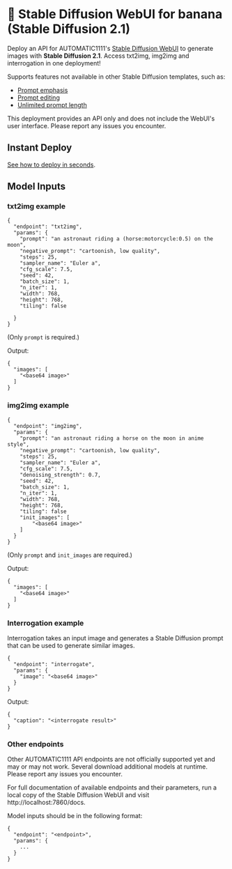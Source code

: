 
# 🍌 Stable Diffusion WebUI for banana (Stable Diffusion 2.1)

Deploy an API for AUTOMATIC1111's [Stable Diffusion WebUI](https://github.com/AUTOMATIC1111/stable-diffusion-webui) to generate images with **Stable Diffusion 2.1**. Access txt2img, img2img and interrogation in one deployment!

Supports features not available in other Stable Diffusion templates, such as:

* [Prompt emphasis](https://github.com/AUTOMATIC1111/stable-diffusion-webui/wiki/Features#attentionemphasis)
* [Prompt editing](https://github.com/AUTOMATIC1111/stable-diffusion-webui/wiki/Features#prompt-editing)
* [Unlimited prompt length](https://github.com/AUTOMATIC1111/stable-diffusion-webui/wiki/Features#infinite-prompt-length)

This deployment provides an API only and does not include the WebUI's user interface. Please report any issues you encounter.

## Instant Deploy

[See how to deploy in seconds](https://app.banana.dev/templates/patienceai/stable-diffusion-1.5-automatic1111).

## Model Inputs

### txt2img example

```
{
  "endpoint": "txt2img",
  "params": {
    "prompt": "an astronaut riding a (horse:motorcycle:0.5) on the moon",
    "negative_prompt": "cartoonish, low quality",
    "steps": 25,
    "sampler_name": "Euler a",
    "cfg_scale": 7.5,
    "seed": 42,
    "batch_size": 1,
    "n_iter": 1,
    "width": 768,
    "height": 768,
    "tiling": false
    
  }
}
```

(Only `prompt` is required.)

Output:

```
{
  "images": [
    "<base64 image>"
  ]
}
```

### img2img example

```
{
  "endpoint": "img2img",
  "params": {
    "prompt": "an astronaut riding a horse on the moon in anime style",
    "negative_prompt": "cartoonish, low quality",
    "steps": 25,
    "sampler_name": "Euler a",
    "cfg_scale": 7.5,
    "denoising_strength": 0.7,
    "seed": 42,
    "batch_size": 1,
    "n_iter": 1,
    "width": 768,
    "height": 768,
    "tiling": false
    "init_images": [
        "<base64 image>"
    ]
  }
}
```

(Only `prompt` and `init_images` are required.)

Output:

```
{
  "images": [
    "<base64 image>"
  ]
}
```

### Interrogation example

Interrogation takes an input image and generates a Stable Diffusion prompt that can be used to generate similar images.

```
{
  "endpoint": "interrogate",
  "params": {
    "image": "<base64 image>"
  }
}
```

Output:

```
{
  "caption": "<interrogate result>"
}
```

### Other endpoints

Other AUTOMATIC1111 API endpoints are not officially supported yet and may or may not work. Several download additional models at runtime. Please report any issues you encounter.

For full documentation of available endpoints and their parameters, run a local copy of the Stable Diffusion WebUI and visit http://localhost:7860/docs.

Model inputs should be in the following format:

```
{
  "endpoint": "<endpoint>",
  "params": {
    ...
  }
}
```
